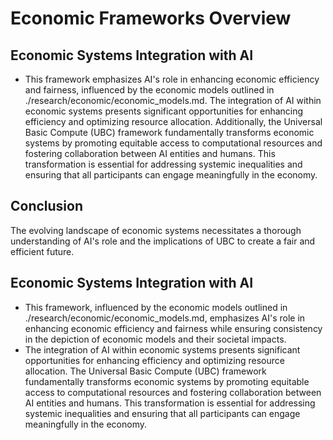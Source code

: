 # Economic Frameworks Overview

## Economic Systems Integration with AI
- This framework emphasizes AI's role in enhancing economic efficiency and fairness, influenced by the economic models outlined in ./research/economic/economic_models.md. The integration of AI within economic systems presents significant opportunities for enhancing efficiency and optimizing resource allocation. Additionally, the Universal Basic Compute (UBC) framework fundamentally transforms economic systems by promoting equitable access to computational resources and fostering collaboration between AI entities and humans. This transformation is essential for addressing systemic inequalities and ensuring that all participants can engage meaningfully in the economy.

## Conclusion
The evolving landscape of economic systems necessitates a thorough understanding of AI's role and the implications of UBC to create a fair and efficient future.
## Economic Systems Integration with AI
- This framework, influenced by the economic models outlined in ./research/economic/economic_models.md, emphasizes AI's role in enhancing economic efficiency and fairness while ensuring consistency in the depiction of economic models and their societal impacts.
- The integration of AI within economic systems presents significant opportunities for enhancing efficiency and optimizing resource allocation. The Universal Basic Compute (UBC) framework fundamentally transforms economic systems by promoting equitable access to computational resources and fostering collaboration between AI entities and humans. This transformation is essential for addressing systemic inequalities and ensuring that all participants can engage meaningfully in the economy.
